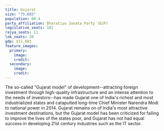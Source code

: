 ```yaml
---
title: Gujarat
size: "75,685"
population: 60.4
party_affiliation: Bharatiya Janata Party (BJP)
legislative_seats: 182
rajya_seats: 11
lok_seats: 26
gdp: $11,601
feature_images:
  primary:
    image: 
    credit: 
  secondary:
    image: 
    credit: 
---
```


The so-called "Gujarat model" of development--attracting foreign investment through high-quality infrastructure and an intense attention to the needs of investors--has made Gujarat one of India's richest and most industrialized states and catapulted long-time Chief Minister Narendra Modi to national power in 2014. Gujarat remains on of India's most attractive investment destinations, but the Gujarat model has been criticized for failing to improve the lives of the states poor, and Gujarat has not had equal success in developing 21st century industries such as the IT sector.
